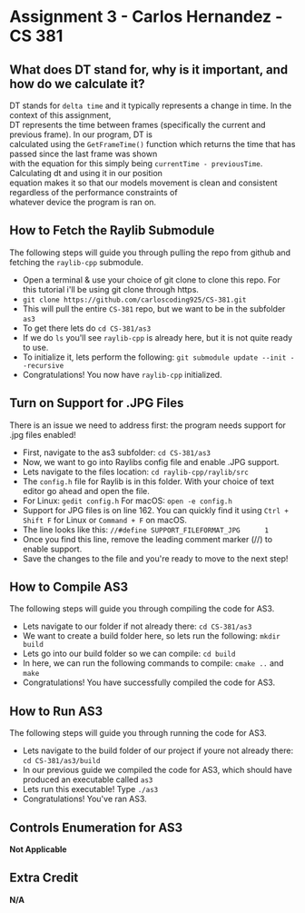 # Assignment 3 - Carlos Hernandez - CS 381

## What does DT stand for, why is it important, and how do we calculate it?
DT stands for `delta time` and it typically represents a change in time. In the context of this assignment, <br />
DT represents the time between frames (specifically the current and previous frame). In our program, DT is <br />
calculated using the `GetFrameTime()` function which returns the time that has passed since the last frame was shown <br />
with the equation for this simply being `currentTime - previousTime`. Calculating dt and using it in our position <br />
equation makes it so that our models movement is clean and consistent regardless of the performance constraints of <br />
whatever device the program is ran on. <br />

## How to Fetch the Raylib Submodule
The following steps will guide you through pulling the repo from github and fetching the `raylib-cpp` submodule. <br />
- Open a terminal & use your choice of git clone to clone this repo. For this tutorial i'll be using git clone through https.
- `git clone https://github.com/carloscoding925/CS-381.git`
- This will pull the entire `CS-381` repo, but we want to be in the subfolder `as3`
- To get there lets do `cd CS-381/as3`
- If we do `ls` you'll see `raylib-cpp` is already here, but it is not quite ready to use.
- To initialize it, lets perform the following: `git submodule update --init --recursive`
- Congratulations! You now have `raylib-cpp` initialized. 

## Turn on Support for .JPG Files
There is an issue we need to address first: the program needs support for .jpg files enabled! <br />
- First, navigate to the as3 subfolder: `cd CS-381/as3`
- Now, we want to go into Raylibs config file and enable .JPG support.
- Lets navigate to the files location: `cd raylib-cpp/raylib/src`
- The `config.h` file for Raylib is in this folder. With your choice of text editor go ahead and open the file.
- For Linux: `gedit config.h` For macOS: `open -e config.h`
- Support for JPG files is on line 162. You can quickly find it using `Ctrl + Shift F` for Linux or `Command + F` on macOS.
- The line looks like this: `//#define SUPPORT_FILEFORMAT_JPG      1`
- Once you find this line, remove the leading comment marker (//) to enable support.
- Save the changes to the file and you're ready to move to the next step!

## How to Compile AS3
The following steps will guide you through compiling the code for AS3. <br />
- Lets navigate to our folder if not already there: `cd CS-381/as3`
- We want to create a build folder here, so lets run the following: `mkdir build`
- Lets go into our build folder so we can compile: `cd build`
- In here, we can run the following commands to compile: `cmake ..` and `make`
- Congratulations! You have successfully compiled the code for AS3.

## How to Run AS3
The following steps will guide you through running the code for AS3. <br />
- Lets navigate to the build folder of our project if youre not already there: `cd CS-381/as3/build`
- In our previous guide we compiled the code for AS3, which should have produced an executable called `as3`
- Lets run this executable! Type `./as3`
- Congratulations! You've ran AS3.

## Controls Enumeration for AS3
**Not Applicable** <br />

## Extra Credit
**N/A** <br />
